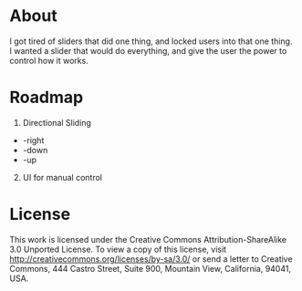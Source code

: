 About
=====
I got tired of sliders that did one thing, and locked users into that one thing.  
I wanted a slider that would do everything, and give the user the power to control how it works.  

Roadmap
=======
1.  Directional Sliding  
   *  -right  
   *  -down  
   *  -up  
2.  UI for manual control


License
=======
This work is licensed under the Creative Commons Attribution-ShareAlike 3.0 Unported License. To view a copy of this license, visit http://creativecommons.org/licenses/by-sa/3.0/ or send a letter to Creative Commons, 444 Castro Street, Suite 900, Mountain View, California, 94041, USA.